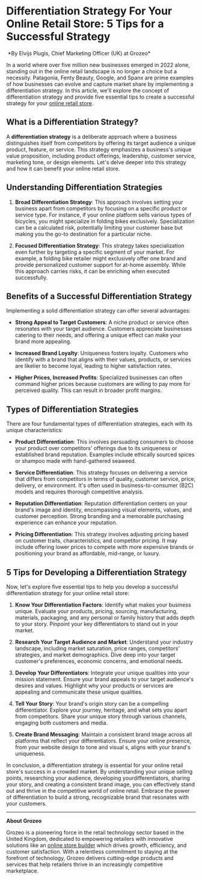 # Differentiation Strategy For Your Online Retail Store: 5 Tips for a Successful Strategy
<img src="https://www.linkpicture.com/q/white_cloud_realistic_smoke_icon.webp" alt="">
*By Elvijs Plugis, Chief Marketing Officer (UK) at Grozeo*<br>

In a world where over five million new businesses emerged in 2022 alone, standing out in the online retail landscape is no longer a choice but a necessity. Patagonia, Fenty Beauty, Google, and Spanx are prime examples of how businesses can evolve and capture market share by implementing a differentiation strategy. In this article, we'll explore the concept of differentiation strategy and provide five essential tips to create a successful strategy for your [online retail store](https://grozeo.com/).

## What is a Differentiation Strategy?

A **differentiation strategy** is a deliberate approach where a business distinguishes itself from competitors by offering its target audience a unique product, feature, or service. This strategy emphasizes a business's unique value proposition, including product offerings, leadership, customer service, marketing tone, or design elements. Let's delve deeper into this strategy and how it can benefit your online retail store.

## Understanding Differentiation Strategies

1. **Broad Differentiation Strategy**: This approach involves setting your business apart from competitors by focusing on a specific product or service type. For instance, if your online platform sells various types of bicycles, you might specialize in folding bikes exclusively. Specialization can be a calculated risk, potentially limiting your customer base but making you the go-to destination for a particular niche.

2. **Focused Differentiation Strategy**: This strategy takes specialization even further by targeting a specific segment of your market. For example, a folding bike retailer might exclusively offer one brand and provide personalized customer support for at-home assembly. While this approach carries risks, it can be enriching when executed successfully.

## Benefits of a Successful Differentiation Strategy

Implementing a solid differentiation strategy can offer several advantages:

- **Strong Appeal to Target Customers**: A niche product or service often resonates with your target audience. Customers appreciate businesses catering to their needs, and offering a unique effect can make your brand more appealing.

- **Increased Brand Loyalty**: Uniqueness fosters loyalty. Customers who identify with a brand that aligns with their values, products, or services are likelier to become loyal, leading to higher satisfaction rates.

- **Higher Prices, Increased Profits**: Specialized businesses can often command higher prices because customers are willing to pay more for perceived quality. This can result in broader profit margins.

## Types of Differentiation Strategies

There are four fundamental types of differentiation strategies, each with its unique characteristics:

- **Product Differentiation**: This involves persuading consumers to choose your product over competitors' offerings due to its uniqueness or established brand reputation. Examples include ethically sourced spices or shampoo made with hand-gathered seaweed.

- **Service Differentiation**: This strategy focuses on delivering a service that differs from competitors in terms of quality, customer service, price, delivery, or environment. It's often used in business-to-consumer (B2C) models and requires thorough competitive analysis.

- **Reputation Differentiation**: Reputation differentiation centers on your brand's image and identity, encompassing visual elements, values, and customer perception. Strong branding and a memorable purchasing experience can enhance your reputation.

- **Pricing Differentiation**: This strategy involves adjusting pricing based on customer traits, characteristics, and competitor pricing. It may include offering lower prices to compete with more expensive brands or positioning your brand as affordable, mid-range, or luxury.

## 5 Tips for Developing a Differentiation Strategy

Now, let's explore five essential tips to help you develop a successful differentiation strategy for your online retail store:

1. **Know Your Differentiation Factors**: Identify what makes your business unique. Evaluate your products, pricing, sourcing, manufacturing, materials, packaging, and any personal or family history that adds depth to your story. Pinpoint your key differentiators to stand out in your market.

2. **Research Your Target Audience and Market**: Understand your industry landscape, including market saturation, price ranges, competitors' strategies, and market demographics. Dive deep into your target customer's preferences, economic concerns, and emotional needs.

3. **Develop Your Differentiators**: Integrate your unique qualities into your mission statement. Ensure your brand appeals to your target audience's desires and values. Highlight why your products or services are appealing and communicate these unique qualities.

4. **Tell Your Story**: Your brand's origin story can be a compelling differentiator. Explore your journey, heritage, and what sets you apart from competitors. Share your unique story through various channels, engaging both customers and media.

5. **Create Brand Messaging**: Maintain a consistent brand image across all platforms that reflect your differentiators. Ensure your online presence, from your website design to tone and visual s, aligns with your brand's uniqueness.

In conclusion, a differentiation strategy is essential for your online retail store's success in a crowded market. By understanding your unique selling points, researching your audience, developing yourdifferentiators, sharing your story, and creating a consistent brand image, you can effectively stand out and thrive in the competitive world of online retail. Embrace the power of differentiation to build a strong, recognizable brand that resonates with your customers.

---

**About Grozeo**

Grozeo is a pioneering force in the retail technology sector based in the United Kingdom, dedicated to empowering retailers with innovative solutions like an [online store builder](https://grozeo.com/) which drives growth, efficiency, and customer satisfaction. With a relentless commitment to staying at the forefront of technology, Grozeo delivers cutting-edge products and services that help retailers thrive in an increasingly competitive marketplace.
